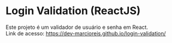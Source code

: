 # Login Validation (ReactJS)

Este projeto é um validador de usuário e senha em React.<br>
Link de acesso: https://dev-marcioreis.github.io/login-validation/
